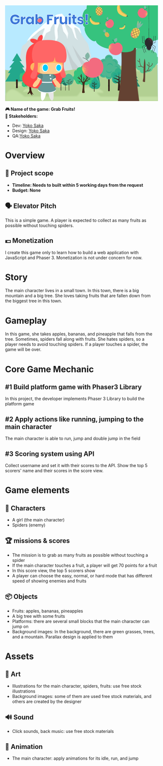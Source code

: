 ![game-image.png](./game-image.png)

**🎮️ Name of the game:  Grab Fruits!\
👥 Stakeholders:**

* Dev: [Yoko Saka](https://github.com/yocosaka)
* Design: [Yoko Saka](https://github.com/yocosaka)
* QA:[Yoko Saka](https://github.com/yocosaka)

# Overview

## 📐 Project scope

* **Timeline: Needs to built within 5 working days from the request**
* **Budget: None**

## 🗣️ Elevator Pitch

This is a simple game. A player is expected to collect as many fruits as possible without touching spiders.

## 💵 Monetization

I create this game only to learn how to build a web application with JavaScript and Phaser 3. Monetization is not under concern for now.

# Story

The main character lives in a small town. In this town, there is a big mountain and a big tree. She loves taking fruits that are fallen down from the biggest tree in this town.

# Gameplay

In this game, she takes apples, bananas, and pineapple that falls from the tree. Sometimes, spiders fall along with fruits. She hates spiders, so a player needs to avoid touching spiders. If a player touches a spider, the game will be over.

# Core Game Mechanic

## #1 Build platform game with Phaser3 Library

In this project, the developer implements Phaser 3 Library to build the platform game

## #2 Apply actions like running, jumping to the main character

The main character is able to run, jump and double jump in the field

## #3 Scoring system using API

Collect username and set it with their scores to the API.
Show the top 5 scorers' name and their scores in the score view.

# Game elements

## 👤 Characters

* A girl (the main character)
* Spiders (enemy)

## 🏆️ missions & scores

* The mission is to grab as many fruits as possible without touching a spider
* If the main character touches a fruit,  a player will get 70 points for a fruit
* In this score view, the top 5 scorers show
* A player can choose the easy, normal, or hard mode that has different speed of showing enemies and fruits

## 📦️ Objects

* Fruits: apples, bananas, pineapples
* A big tree with some fruits
* Platforms: there are several small blocks that the main character can jump on
* Background images: In the background, there are green grasses, trees, and a mountain. Parallax design is applied to them

# Assets

## 🎨 Art

* Illustrations for the main character, spiders, fruits: use free stock illustrations
* Background images: some of them are used free stock materials, and others are created by the designer 

## 🔊 Sound

* Click sounds, back music:  use free stock materials

## 🏃‍ Animation

* The main character: apply animations for its idle, run, and jump
